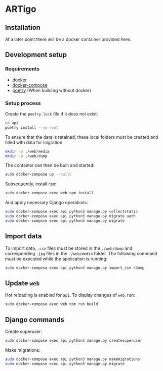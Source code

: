 # ARTigo


## Installation
At a later point there will be a docker container provided here.

## Development setup

### Requirements
* [docker](https://docs.docker.com/get-docker/)
* [docker-compose](https://docs.docker.com/compose/install/)
* [poetry](https://pypi.org/project/poetry/) (When building without docker)

### Setup process
Create the `poetry.lock` file if it does not exist:
```sh
cd api
poetry install --no-root
```

To ensure that the data is retained, these local folders must be created and filled with data for migration:
```sh
mkdir -p ./web/media
mkdir -p ./web/dump
```

The container can then be built and started:
```sh
sudo docker-compose up --build
```

Subsequently, install `npm`:
```sh
sudo docker-compose exec web npm install
```

And apply necessary Django operations:
```sh
sudo docker-compose exec api python3 manage.py collectstatic
sudo docker-compose exec api python3 manage.py migrate auth
sudo docker-compose exec api python3 manage.py migrate
```

## Import data
To import data, `.csv` files must be stored in the `./web/dump` and corresponding `.jpg` files in the `./web/media` folder. The following command must be executed while the application is running:
```sh
sudo docker-compose exec api python3 manage.py import_csv /dump
```

## Update `web`
Hot reloading is enabled for `api`. To display changes of `web`, run:
```sh
sudo docker-compose exec web npm run build
```

## Django commands
Create superuser:
```sh
sudo docker-compose exec api python3 manage.py createsuperuser
```

Make migrations:
```sh
sudo docker-compose exec api python3 manage.py makemigrations
sudo docker-compose exec api python3 manage.py migrate
```